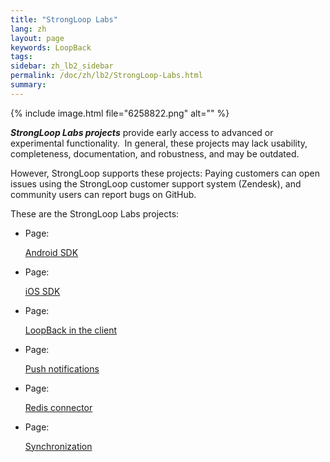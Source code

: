 ```yaml
---
title: "StrongLoop Labs"
lang: zh
layout: page
keywords: LoopBack
tags:
sidebar: zh_lb2_sidebar
permalink: /doc/zh/lb2/StrongLoop-Labs.html
summary:
---
```


{% include image.html file="6258822.png" alt="" %}

_**StrongLoop Labs projects**_ provide early access to advanced or experimental functionality.  In general, these projects may lack usability, completeness, documentation, and robustness, and may be outdated.

However, StrongLoop supports these projects: Paying customers can open issues using the StrongLoop customer support system (Zendesk), and community users can report bugs on GitHub.

These are the StrongLoop Labs projects:

*   Page:

    [Android SDK](/display/LB/Android+SDK)

*   Page:

    [iOS SDK](/display/LB/iOS+SDK)

*   Page:

    [LoopBack in the client](/display/LB/LoopBack+in+the+client)

*   Page:

    [Push notifications](/display/LB/Push+notifications)

*   Page:

    [Redis connector](/display/LB/Redis+connector)

*   Page:

    [Synchronization](/display/LB/Synchronization)
